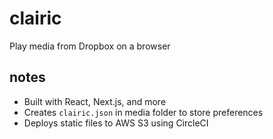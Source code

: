 # clairic
Play media from Dropbox on a browser

## notes
- Built with React, Next.js, and more
- Creates `clairic.json` in media folder to store preferences
- Deploys static files to AWS S3 using CircleCI
